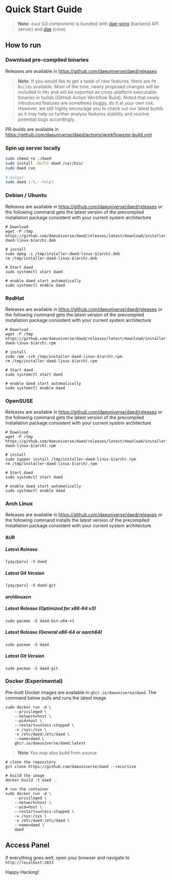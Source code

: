 # Quick Start Guide

> **Note**: `daed` (UI component) is bundled with [dae-wing](https://github.com/daeuniverse/dae-wing) (backend API server) and [dae](https://github.com/daeuniverse/dae) (core).

## How to run

### Download pre-compiled binaries

Releases are available in <https://github.com/daeuniverse/daed/releases>

> **Note**: If you would like to get a taste of new features, there are `PR Builds` available. Most of the time, newly proposed changes will be included in `PRs` and will be exported as cross-platform executable binaries in builds (GitHub Action Workflow Build). Noted that newly introduced features are sometimes buggy, do it at your own risk. However, we still highly encourage you to check out our latest builds as it may help us further analyze features stability and resolve potential bugs accordingly.

PR-builds are available in <https://github.com/daeuniverse/daed/actions/workflows/pr-build.yml>

### Spin up server locally

```bash
sudo chmod +x ./daed
sudo install -Dm755 daed /usr/bin/
sudo daed run

# helper
sudo daed [-h,--help]
```

### Debian / Ubuntu

Releases are available in <https://github.com/daeuniverse/daed/releases> or the following command gets the latest version of the precompiled installation package consistent with your current system architecture

``````shell
# Download
wget -P /tmp https://github.com/daeuniverse/daed/releases/latest/download/installer-daed-linux-$(arch).deb

# install
sudo dpkg -i /tmp/installer-daed-linux-$(arch).deb
rm /tmp/installer-daed-linux-$(arch).deb

# Start daed
sudo systemctl start daed

# enable daed start automatically
sudo systemctl enable daed
``````

### RedHat

Releases are available in <https://github.com/daeuniverse/daed/releases> or the following command gets the latest version of the precompiled installation package consistent with your current system architecture

``````shell
# Download
wget -P /tmp https://github.com/daeuniverse/daed/releases/latest/download/installer-daed-linux-$(arch).rpm

# install
sudo rpm -ivh /tmp/installer-daed-linux-$(arch).rpm
rm /tmp/installer-daed-linux-$(arch).rpm

# Start daed
sudo systemctl start daed

# enable daed start automatically
sudo systemctl enable daed
``````

### OpenSUSE

Releases are available in <https://github.com/daeuniverse/daed/releases> or the following command gets the latest version of the precompiled installation package consistent with your current system architecture

``````shell
# Download
wget -P /tmp https://github.com/daeuniverse/daed/releases/latest/download/installer-daed-linux-$(arch).rpm

# install
sudo zypper install /tmp/installer-daed-linux-$(arch).rpm
rm /tmp/installer-daed-linux-$(arch).rpm

# Start daed
sudo systemctl start daed

# enable daed start automatically
sudo systemctl enable daed
``````

### Arch Linux

Releases are available in <https://github.com/daeuniverse/daed/releases> or the following command installs the latest version of the precompiled installation package consistent with your current system architecture

#### AUR
##### Latest Release
``````shell
[yay/paru] -S daed
``````
##### Latest Git Version
``````shell
[yay/paru] -S daed-git
``````

#### archlinuxcn
##### Latest Release (Optimized for x86-64 v3)
``````shell
sudo pacman -S daed-bin-x64-v3
``````
##### Latest Release (General x86-64 or aarch64)
``````shell
sudo pacman -S daed
``````
##### Latest Git Version
``````shell
sudo pacman -S daed-git
``````
### Docker (Experimental)

Pre-built Docker images are available in `ghcr.io/daeuniverse/daed`. The command below pulls and runs the latest image

```shell
sudo docker run -d \
    --privileged \
    --network=host \
    --pid=host \
    --restart=unless-stopped \
    -v /sys:/sys \
    -v /etc/daed:/etc/daed \
    --name=daed \
    ghcr.io/daeuniverse/daed:latest
```

> **Note**
> You may also build from source:

```shell
# clone the repository
git clone https://github.com/daeuniverse/daed --recursive

# build the image
docker build -t daed .

# run the container
sudo docker run -d \
    --privileged \
    --network=host \
    --pid=host \
    --restart=unless-stopped \
    -v /sys:/sys \
    -v /etc/daed:/etc/daed \
    --name=daed \
    daed
```

## Access Panel

If everything goes well, open your browser and navigate to `http://localhost:2023`

Happy Hacking!
